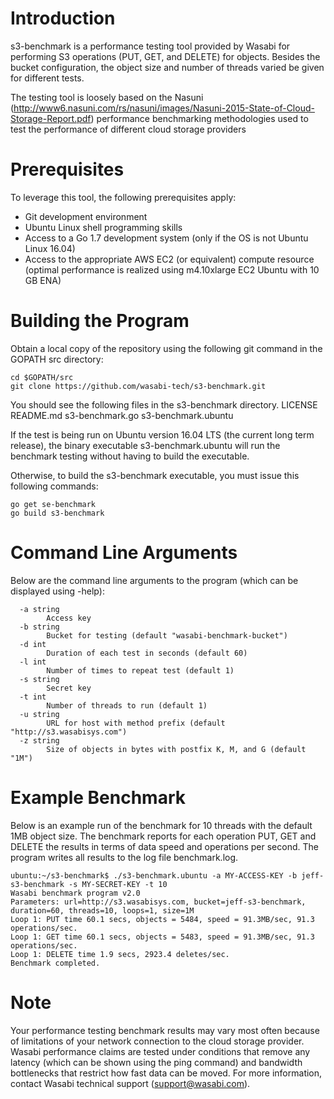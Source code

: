 # Introduction
s3-benchmark is a performance testing tool provided by Wasabi for performing S3 operations (PUT, GET, and DELETE) for objects. Besides the bucket configuration, the object size and number of threads varied be given for different tests.

The testing tool is loosely based on the Nasuni (http://www6.nasuni.com/rs/nasuni/images/Nasuni-2015-State-of-Cloud-Storage-Report.pdf) performance benchmarking methodologies used to test the performance of different cloud storage providers

# Prerequisites
To leverage this tool, the following prerequisites apply:
*	Git development environment
*	Ubuntu Linux shell programming skills
*	Access to a Go 1.7 development system (only if the OS is not Ubuntu Linux 16.04)
*	Access to the appropriate AWS EC2 (or equivalent) compute resource (optimal performance is realized using m4.10xlarge EC2 Ubuntu with 10 GB ENA)


# Building the Program
Obtain a local copy of the repository using the following git command in the GOPATH src directory:

```
cd $GOPATH/src
git clone https://github.com/wasabi-tech/s3-benchmark.git
```

You should see the following files in the s3-benchmark directory.
LICENSE	README.md		s3-benchmark.go	s3-benchmark.ubuntu

If the test is being run on Ubuntu version 16.04 LTS (the current long term release), the binary
executable s3-benchmark.ubuntu will run the benchmark testing without having to build the executable. 

Otherwise, to build the s3-benchmark executable, you must issue this following commands:
```
go get se-benchmark
go build s3-benchmark
```
 
# Command Line Arguments
Below are the command line arguments to the program (which can be displayed using -help):

```
  -a string
        Access key
  -b string
        Bucket for testing (default "wasabi-benchmark-bucket")
  -d int
        Duration of each test in seconds (default 60)
  -l int
        Number of times to repeat test (default 1)
  -s string
        Secret key
  -t int
        Number of threads to run (default 1)
  -u string
        URL for host with method prefix (default "http://s3.wasabisys.com")
  -z string
        Size of objects in bytes with postfix K, M, and G (default "1M")
```        

# Example Benchmark
Below is an example run of the benchmark for 10 threads with the default 1MB object size.  The benchmark reports
for each operation PUT, GET and DELETE the results in terms of data speed and operations per second.  The program
writes all results to the log file benchmark.log.

```
ubuntu:~/s3-benchmark$ ./s3-benchmark.ubuntu -a MY-ACCESS-KEY -b jeff-s3-benchmark -s MY-SECRET-KEY -t 10 
Wasabi benchmark program v2.0
Parameters: url=http://s3.wasabisys.com, bucket=jeff-s3-benchmark, duration=60, threads=10, loops=1, size=1M
Loop 1: PUT time 60.1 secs, objects = 5484, speed = 91.3MB/sec, 91.3 operations/sec.
Loop 1: GET time 60.1 secs, objects = 5483, speed = 91.3MB/sec, 91.3 operations/sec.
Loop 1: DELETE time 1.9 secs, 2923.4 deletes/sec.
Benchmark completed.
```

# Note
Your performance testing benchmark results may vary most often because of limitations of your network connection to the cloud storage provider.  Wasabi performance claims are tested under conditions that remove any latency (which can be shown using the ping command) and bandwidth bottlenecks that restrict how fast data can be moved.  For more information,
contact Wasabi technical support (support@wasabi.com).
